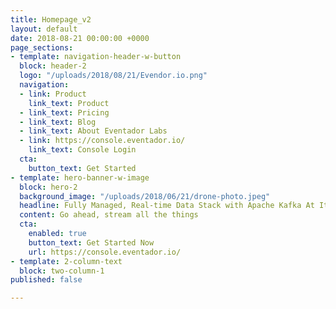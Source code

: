 ```yaml
---
title: Homepage_v2
layout: default
date: 2018-08-21 00:00:00 +0000
page_sections:
- template: navigation-header-w-button
  block: header-2
  logo: "/uploads/2018/08/21/Evendor.io.png"
  navigation:
  - link: Product
    link_text: Product
  - link_text: Pricing
  - link_text: Blog
  - link_text: About Eventador Labs
  - link: https://console.eventador.io/
    link_text: Console Login
  cta:
    button_text: Get Started
- template: hero-banner-w-image
  block: hero-2
  background_image: "/uploads/2018/06/21/drone-photo.jpeg"
  headline: Fully Managed, Real-time Data Stack with Apache Kafka At Its Core<br>
  content: Go ahead, stream all the things
  cta:
    enabled: true
    button_text: Get Started Now
    url: https://console.eventador.io/
- template: 2-column-text
  block: two-column-1
published: false

---
```

